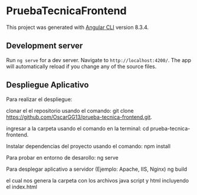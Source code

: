 # PruebaTecnicaFrontend

This project was generated with [Angular CLI](https://github.com/angular/angular-cli) version 8.3.4.

## Development server

Run `ng serve` for a dev server. Navigate to `http://localhost:4200/`. The app will automatically reload if you change any of the source files.

## Despliegue Aplicativo

Para realizar el despliegue:


clonar el el repositorio usando el comando:
git clone https://github.com/OscarGG13/prueba-tecnica-frontend.git.


ingresar a la carpeta usando el comando en la terminal:
cd prueba-tecnica-frontend.


Instalar dependencias del proyecto usando el comando:
npm install


Para probar en entorno de desarollo:
ng serve


Para desplegar aplicativo a servidor (Ejemplo: Apache, IIS, Nginx)
ng build


el cual nos genera la carpeta con los archivos java script y html incluyendo
el index.html

